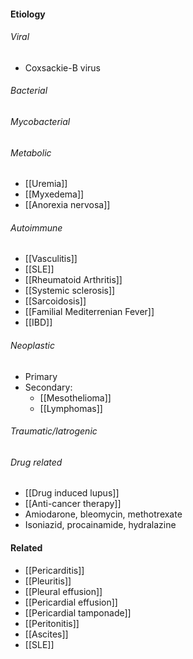 #### Etiology
###### Viral
- Coxsackie-B virus

###### Bacterial
###### Mycobacterial
###### Metabolic
- [[Uremia]]
- [[Myxedema]]
- [[Anorexia nervosa]]

###### Autoimmune
- [[Vasculitis]]
- [[SLE]]
- [[Rheumatoid Arthritis]]
- [[Systemic sclerosis]]
- [[Sarcoidosis]]
- [[Familial Mediterrenian Fever]]
- [[IBD]] 

###### Neoplastic
- Primary
- Secondary: 
	- [[Mesothelioma]] 
	- [[Lymphomas]]
###### Traumatic/Iatrogenic
###### Drug related
- [[Drug induced lupus]]
- [[Anti-cancer therapy]]
- Amiodarone, bleomycin, methotrexate
- Isoniazid, procainamide, hydralazine 
#### Related 
- [[Pericarditis]]
- [[Pleuritis]]
- [[Pleural effusion]]
- [[Pericardial effusion]]
- [[Pericardial tamponade]]
- [[Peritonitis]]
- [[Ascites]]
- [[SLE]]

